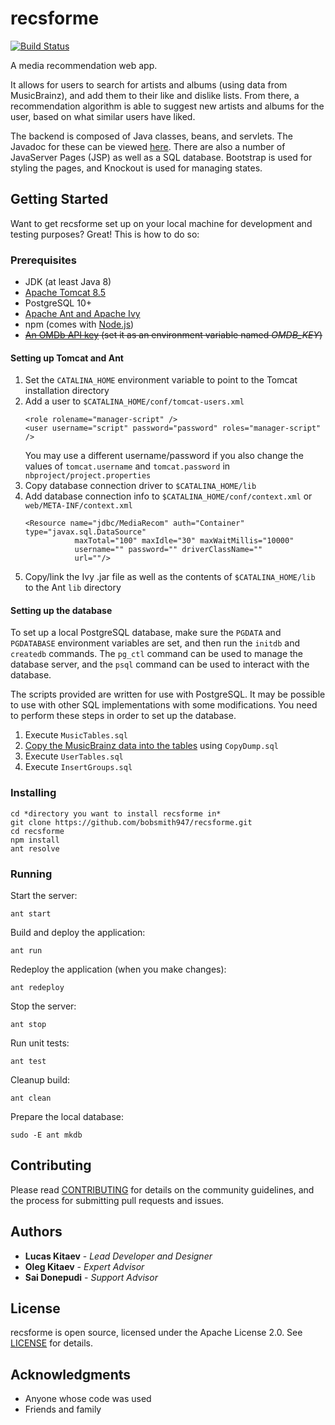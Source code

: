 # recsforme

[![Build Status](https://travis-ci.org/bobsmith947/recsforme.svg?branch=master)](https://travis-ci.org/bobsmith947/recsforme)

A media recommendation web app.

It allows for users to search for artists and albums (using data from MusicBrainz), and add them to their like and dislike lists. From there, a recommendation algorithm is able to suggest new artists and albums for the user, based on what similar users have liked.

The backend is composed of Java classes, beans, and servlets. The Javadoc for these can be viewed [here](https://bobsmith947.github.io/javadoc/). There are also a number of JavaServer Pages (JSP) as well as a SQL database. Bootstrap is used for styling the pages, and Knockout is used for managing states.

## Getting Started

Want to get recsforme set up on your local machine for development and testing purposes? Great! This is how to do so:

### Prerequisites

* JDK (at least Java 8)
* [Apache Tomcat 8.5](https://tomcat.apache.org/download-80.cgi)
* PostgreSQL 10+
* [Apache Ant and Apache Ivy](https://ant.apache.org/)
* npm (comes with [Node.js](https://nodejs.org/en/download/))
* ~~[An OMDb API key](https://www.omdbapi.com/) (set it as an environment variable named *OMDB_KEY*)~~

#### Setting up Tomcat and Ant

1. Set the `CATALINA_HOME` environment variable to point to the Tomcat installation directory
2. Add a user to `$CATALINA_HOME/conf/tomcat-users.xml`
    ```
    <role rolename="manager-script" />
    <user username="script" password="password" roles="manager-script" />
    ```
    You may use a different username/password if you also change the values of `tomcat.username` and `tomcat.password` in `nbproject/project.properties`
3. Copy database connection driver to `$CATALINA_HOME/lib`
4. Add database connection info to `$CATALINA_HOME/conf/context.xml` or `web/META-INF/context.xml`
    ```
    <Resource name="jdbc/MediaRecom" auth="Container" type="javax.sql.DataSource"
               maxTotal="100" maxIdle="30" maxWaitMillis="10000"
               username="" password="" driverClassName=""
               url=""/>
    ```
5. Copy/link the Ivy .jar file as well as the contents of `$CATALINA_HOME/lib` to the Ant `lib` directory

#### Setting up the database

To set up a local PostgreSQL database, make sure the `PGDATA` and `PGDATABASE` environment variables are set, and then run the `initdb` and `createdb` commands. The `pg_ctl` command can be used to manage the database server, and the `psql` command can be used to interact with the database.

The scripts provided are written for use with PostgreSQL. It may be possible to use with other SQL implementations with some modifications. You need to perform these steps in order to set up the database.

1. Execute `MusicTables.sql`
2. [Copy the MusicBrainz data into the tables](https://musicbrainz.org/doc/MusicBrainz_Database/Download) using `CopyDump.sql`
3. Execute `UserTables.sql`
4. Execute `InsertGroups.sql`

### Installing

    cd *directory you want to install recsforme in*
    git clone https://github.com/bobsmith947/recsforme.git
    cd recsforme
    npm install
    ant resolve

### Running

Start the server:

    ant start

Build and deploy the application:    

    ant run
    
Redeploy the application (when you make changes):

    ant redeploy

Stop the server:

    ant stop
    
Run unit tests:

    ant test

Cleanup build:

    ant clean

Prepare the local database:

    sudo -E ant mkdb

## Contributing

Please read [CONTRIBUTING](./CONTRIBUTING.md) for details on the community guidelines, and the process for submitting pull requests and issues.

## Authors

* **Lucas Kitaev** - *Lead Developer and Designer*
* **Oleg Kitaev** - *Expert Advisor*
* **Sai Donepudi** - *Support Advisor*

## License

recsforme is open source, licensed under the Apache License 2.0. See [LICENSE](./LICENSE) for details.

## Acknowledgments

* Anyone whose code was used
* Friends and family
